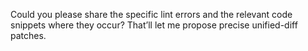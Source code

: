 Could you please share the specific lint errors and the relevant code snippets where they occur? That’ll let me propose precise unified-diff patches.